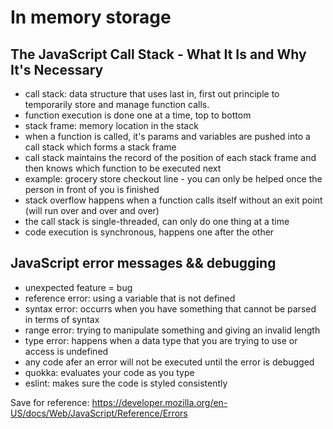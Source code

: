 # In memory storage

## The JavaScript Call Stack - What It Is and Why It's Necessary
  - call stack: data structure that uses last in, first out principle to temporarily store and manage function calls.
  - function execution is done one at a time, top to bottom
  - stack frame: memory location in the stack
  - when a function is called, it's params and variables are pushed into a call stack which forms a stack frame
  - call stack maintains the record of the position of each stack frame and then knows which function to be executed next
  - example: grocery store checkout line - you can only be helped once the person in front of you is finished
  - stack overflow happens when a function calls itself without an exit point (will run over and over and over)
  - the call stack is single-threaded, can only do one thing at a time
  - code execution is synchronous, happens one after the other

## JavaScript error messages && debugging
  - unexpected feature = bug
  - reference error: using a variable that is not defined
  - syntax error: occurrs when you have something that cannot be parsed in terms of syntax
  - range error: trying to manipulate something and giving an invalid length
  - type error: happens when a data type that you are trying to use or access is undefined
  - any code afer an error will not be executed until the error is debugged
  - quokka: evaluates your code as you type
  - eslint: makes sure the code is styled consistently

Save for reference: https://developer.mozilla.org/en-US/docs/Web/JavaScript/Reference/Errors 